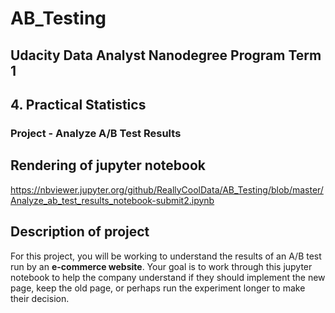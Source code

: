 # AB_Testing
## Udacity Data Analyst Nanodegree Program Term 1
## 4. Practical Statistics
### Project - Analyze A/B Test Results
## Rendering of jupyter notebook
https://nbviewer.jupyter.org/github/ReallyCoolData/AB_Testing/blob/master/Analyze_ab_test_results_notebook-submit2.ipynb
## Description of project
For this project, you will be working to understand the results of an A/B test run by an **e-commerce website**. Your goal is to work through this jupyter notebook to help the company understand if they should implement the new page, keep the old page, or perhaps run the experiment longer to make their decision.
